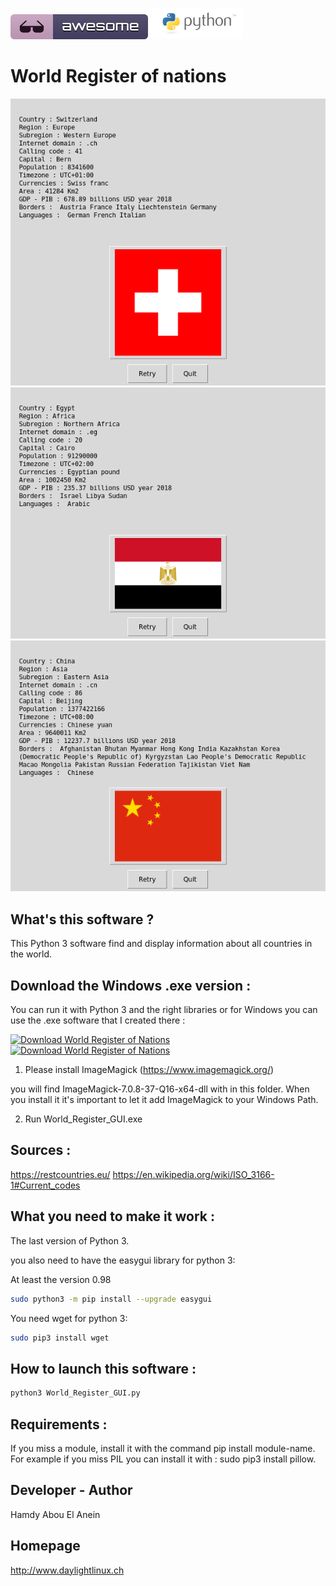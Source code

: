 ![Awesome](awesome.svg) ![Python](python.png)  

# World Register of nations

![Screenshot](screenshot.png) ![Screenshot](screenshot1.png) ![Screenshot](screenshot2.png)

## What's this software ?  

This Python 3 software find and display information about all countries in the world.

## Download the Windows .exe version :

You can run it with Python 3 and the right libraries or for Windows you can use the .exe software that I created there :

[![Download World Register of Nations](https://img.shields.io/sourceforge/dm/world-register-of-nations.svg)](https://sourceforge.net/projects/world-register-of-nations/files/latest/download)
[![Download World Register of Nations](https://a.fsdn.com/con/app/sf-download-button)](https://sourceforge.net/projects/world-register-of-nations/files/latest/download)


1) Please install ImageMagick (https://www.imagemagick.org/)

you will find ImageMagick-7.0.8-37-Q16-x64-dll with in this folder.
When you install it it's important to let it add ImageMagick to your Windows Path.

2) Run World_Register_GUI.exe


## Sources :

https://restcountries.eu/
https://en.wikipedia.org/wiki/ISO_3166-1#Current_codes
   

## What you need to make it work :  


The last version of Python 3.

you also need to have the easygui library for python 3:

At least the version 0.98

```sh
sudo python3 -m pip install --upgrade easygui 
```

You need wget for python 3:


```sh
sudo pip3 install wget
```


## How to launch this software :  

```sh
python3 World_Register_GUI.py
```  

## Requirements :

If you miss a module, install it with the command pip install module-name. For example if you miss PIL you can install it with : sudo pip3 install pillow.


## Developer - Author

Hamdy Abou El Anein

## Homepage

http://www.daylightlinux.ch 
